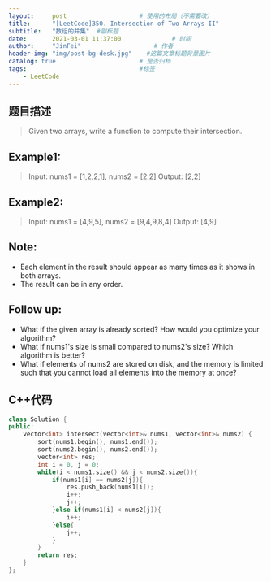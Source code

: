 ```yaml
---
layout:     post                    # 使用的布局（不需要改） 
title:      "[LeetCode]350. Intersection of Two Arrays II"               # 标题  
subtitle:   "数组的并集"  #副标题 
date:       2021-03-01 11:37:00              # 时间 
author:     "JinFei"                    # 作者 
header-img: "img/post-bg-desk.jpg"    #这篇文章标题背景图片 
catalog: true                       # 是否归档 
tags:                               #标签     
    - LeetCode 
---
```


## 题目描述
> Given two arrays, write a function to compute their intersection.

## Example1:
 
> Input: nums1 = [1,2,2,1], nums2 = [2,2]
Output: [2,2]


## Example2:
 
> Input: nums1 = [4,9,5], nums2 = [9,4,9,8,4]
Output: [4,9]

## Note:
- Each element in the result should appear as many times as it shows in both arrays.
- The result can be in any order.

## Follow up:

- What if the given array is already sorted? How would you optimize your algorithm?
- What if nums1's size is small compared to nums2's size? Which algorithm is better?
- What if elements of nums2 are stored on disk, and the memory is limited such that you cannot load all elements into the memory at once?


## C++代码
```C++
class Solution {
public:
    vector<int> intersect(vector<int>& nums1, vector<int>& nums2) {
        sort(nums1.begin(), nums1.end());
        sort(nums2.begin(), nums2.end());
        vector<int> res;
        int i = 0, j = 0;
        while(i < nums1.size() && j < nums2.size()){
            if(nums1[i] == nums2[j]){
                res.push_back(nums1[i]);
                i++;
                j++;
            }else if(nums1[i] < nums2[j]){
                i++;
            }else{
                j++;
            }
        }
        return res;
    }
};
```
